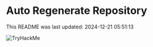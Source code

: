 # Auto Regenerate Repository

This README was last updated: 2024-12-21 05:51:13

 ![TryHackMe](https://tryhackme.com/badge/533634)